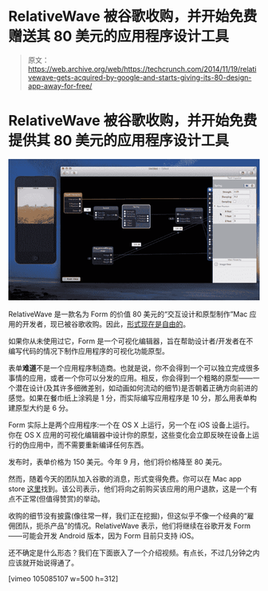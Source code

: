# RelativeWave 被谷歌收购，并开始免费赠送其 80 美元的应用程序设计工具

> 原文：<https://web.archive.org/web/https://techcrunch.com/2014/11/19/relativewave-gets-acquired-by-google-and-starts-giving-its-80-design-app-away-for-free/>

# RelativeWave 被谷歌收购，并开始免费提供其 80 美元的应用程序设计工具

![form](img/89089260f1954b97d78d789f546ed5d0.png)

RelativeWave 是一款名为 Form 的价值 80 美元的“交互设计和原型制作”Mac 应用的开发者，现已被谷歌收购。因此，[形式现在是自由的](https://web.archive.org/web/20230330133855/https://itunes.apple.com/us/app/form/id906164672?mt=12)。

如果你从未使用过它，Form 是一个可视化编辑器，旨在帮助设计者/开发者在不编写代码的情况下制作应用程序的可视化功能原型。

表单**难道**不是一个应用程序制造商。也就是说，你不会得到一个可以独立完成很多事情的应用，或者一个你可以分发的应用。相反，你会得到一个粗略的原型——一个潜在设计(及其许多细微差别，如动画如何流动的细节)是否朝着正确方向前进的感觉。如果在餐巾纸上涂鸦是 1 分，而实际编写应用程序是 10 分，那么用表单构建原型大约是 6 分。

Form 实际上是两个应用程序:一个在 OS X 上运行，另一个在 iOS 设备上运行。你在 OS X 应用的可视化编辑器中设计你的原型，这些变化会立即反映在设备上运行的伪应用中，而不需要重新编译任何东西。

发布时，表单价格为 150 美元。今年 9 月，他们将价格降至 80 美元。

然而，随着今天的团队加入谷歌的消息，形式变得免费。你可以在 Mac app store [这里](https://web.archive.org/web/20230330133855/https://itunes.apple.com/us/app/form/id906164672?mt=12)找到。该公司表示，他们将向之前购买该应用的用户退款，这是一个有点不正常(但值得赞赏)的举动。

收购的细节没有披露(像往常一样，我们正在挖掘)，但这似乎不像一个经典的“雇佣团队，扼杀产品”的情况。RelativeWave 表示，他们将继续在谷歌开发 Form——可能会开发 Android 版本，因为 Form 目前只支持 iOS。

还不确定是什么形态？我们在下面嵌入了一个介绍视频。有点长，不过几分钟之内应该就开始说得通了。

[vimeo 105085107 w=500 h=312]